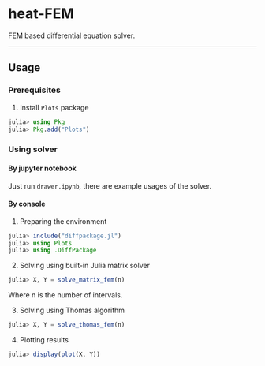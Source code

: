 # heat-FEM

FEM based differential equation solver.

---

## Usage

### Prerequisites

1. Install `Plots` package
``` julia
julia> using Pkg
julia> Pkg.add("Plots")
```

### Using solver

#### By jupyter notebook

Just run `drawer.ipynb`, there are example usages of the solver.

#### By console

1. Preparing the environment

```julia
julia> include("diffpackage.jl")
julia> using Plots
julia> using .DiffPackage
```

2. Solving using built-in Julia matrix solver

```julia
julia> X, Y = solve_matrix_fem(n) 
```

Where n is the number of intervals.

3. Solving using Thomas algorithm

```julia
julia> X, Y = solve_thomas_fem(n)
```

4. Plotting results

```julia
julia> display(plot(X, Y))
```